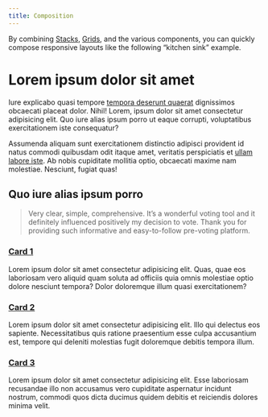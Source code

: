 ```yaml
---
title: Composition
---
```


By combining [Stacks]({{site.basedir}}/components/stack), [Grids]({{site.basedir}}/components/grid), and the various components, you can quickly compose responsive layouts like the following “kitchen sink” example.

<div class="site-resizer">
  <div class="ds-scope">
    <div class="ds-stack">
      <h1>Lorem ipsum dolor sit amet</h1>
      <p>Iure explicabo quasi tempore <a href="#">tempora deserunt quaerat</a> dignissimos obcaecati placeat dolor. Nihil! Lorem, ipsum dolor sit amet consectetur adipisicing elit. Quo iure alias ipsum porro ut eaque corrupti, voluptatibus exercitationem iste consequatur?</p>
      <p>Assumenda aliquam sunt exercitationem distinctio adipisci provident id natus commodi quibusdam odit itaque amet, veritatis perspiciatis et <a href="#">ullam labore iste</a>. Ab nobis cupiditate mollitia optio, obcaecati maxime nam molestiae. Nesciunt, fugiat quas!</p>
      <h2>Quo iure alias ipsum porro</h2>
      <blockquote>
        Very clear, simple, comprehensive. It’s a wonderful voting tool and it definitely influenced positively my decision to vote. Thank you for providing such informative and easy-to-follow pre-voting platform.
      </blockquote>
      <div class="ds-grid">
        <div class="ds-card">
          <div class="ds-card-body ds-stack">
            <h3><a href="#" class="ds-card-link">Card 1</a></h3>
            <p>Lorem ipsum dolor sit amet consectetur adipisicing elit. Quas, quae eos laboriosam vero aliquid quam soluta ad officiis quia omnis molestiae optio dolore nesciunt tempora? Dolor doloremque illum quasi exercitationem?<p>
          </div>
        </div>
        <div class="ds-card">
          <div class="ds-card-body ds-stack">
            <h3><a href="#" class="ds-card-link">Card 2</a></h3>
            <p>Lorem ipsum dolor sit amet consectetur adipisicing elit. Illo qui delectus eos sapiente. Necessitatibus quis ratione praesentium esse culpa accusantium est, tempore qui deleniti molestias fugit doloremque debitis tempora illum.</p>
          </div>
        </div>
        <div class="ds-card">
          <div class="ds-card-body ds-stack">
            <h3><a href="#" class="ds-card-link">Card 3</a></h3>
            <p>Lorem ipsum dolor sit amet consectetur adipisicing elit. Esse laboriosam recusandae illo non accusamus vero cupiditate aspernatur incidunt nostrum, commodi quos dicta ducimus quidem debitis et reiciendis dolores minima velit.</p>
          </div>
        </div>
      </div>
    </div>
  </div>
</div>


